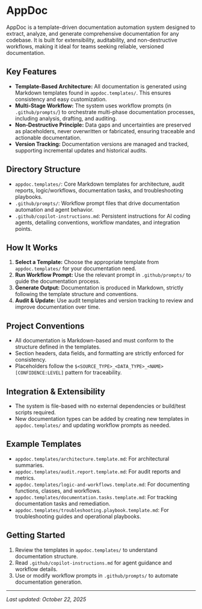 # AppDoc

AppDoc is a template-driven documentation automation system designed to extract, analyze, and generate comprehensive documentation for any codebase. It is built for extensibility, auditability, and non-destructive workflows, making it ideal for teams seeking reliable, versioned documentation.

## Key Features
- **Template-Based Architecture:** All documentation is generated using Markdown templates found in `appdoc.templates/`. This ensures consistency and easy customization.
- **Multi-Stage Workflow:** The system uses workflow prompts (in `.github/prompts/`) to orchestrate multi-phase documentation processes, including analysis, drafting, and auditing.
- **Non-Destructive Principle:** Data gaps and uncertainties are preserved as placeholders, never overwritten or fabricated, ensuring traceable and actionable documentation.
- **Version Tracking:** Documentation versions are managed and tracked, supporting incremental updates and historical audits.

## Directory Structure
- `appdoc.templates/`: Core Markdown templates for architecture, audit reports, logic/workflows, documentation tasks, and troubleshooting playbooks.
- `.github/prompts/`: Workflow prompt files that drive documentation automation and agent behavior.
- `.github/copilot-instructions.md`: Persistent instructions for AI coding agents, detailing conventions, workflow mandates, and integration points.

## How It Works
1. **Select a Template:** Choose the appropriate template from `appdoc.templates/` for your documentation need.
2. **Run Workflow Prompt:** Use the relevant prompt in `.github/prompts/` to guide the documentation process.
3. **Generate Output:** Documentation is produced in Markdown, strictly following the template structure and conventions.
4. **Audit & Update:** Use audit templates and version tracking to review and improve documentation over time.

## Project Conventions
- All documentation is Markdown-based and must conform to the structure defined in the templates.
- Section headers, data fields, and formatting are strictly enforced for consistency.
- Placeholders follow the `$<SOURCE_TYPE>_<DATA_TYPE>_<NAME>[CONFIDENCE:LEVEL]` pattern for traceability.

## Integration & Extensibility
- The system is file-based with no external dependencies or build/test scripts required.
- New documentation types can be added by creating new templates in `appdoc.templates/` and updating workflow prompts as needed.

## Example Templates
- `appdoc.templates/architecture.template.md`: For architectural summaries.
- `appdoc.templates/audit.report.template.md`: For audit reports and metrics.
- `appdoc.templates/logic-and-workflows.template.md`: For documenting functions, classes, and workflows.
- `appdoc.templates/documentation.tasks.template.md`: For tracking documentation tasks and remediation.
- `appdoc.templates/troubleshooting.playbook.template.md`: For troubleshooting guides and operational playbooks.

## Getting Started
1. Review the templates in `appdoc.templates/` to understand documentation structure.
2. Read `.github/copilot-instructions.md` for agent guidance and workflow details.
3. Use or modify workflow prompts in `.github/prompts/` to automate documentation generation.

---
_Last updated: October 22, 2025_ 
